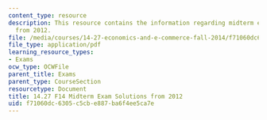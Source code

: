 ```yaml
---
content_type: resource
description: This resource contains the information regarding midterm exam solutions
  from 2012.
file: /media/courses/14-27-economics-and-e-commerce-fall-2014/f71060dc6305c5cbe887ba6f4ee5ca7e_MIT14_27F14_MidterSol_2012.pdf
file_type: application/pdf
learning_resource_types:
- Exams
ocw_type: OCWFile
parent_title: Exams
parent_type: CourseSection
resourcetype: Document
title: 14.27 F14 Midterm Exam Solutions from 2012
uid: f71060dc-6305-c5cb-e887-ba6f4ee5ca7e
---
```

